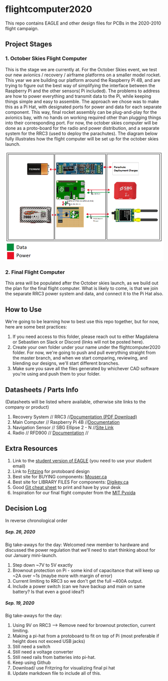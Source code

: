 # flightcomputer2020
This repo contains EAGLE and other design files for PCBs in the 2020-2010 flight campaign.  


## Project Stages
### 1.  October Skies Flight Computer
This is the stage we are currently at. For the October Skies event, we test our new avionics / recovery / airframe platforms on a smaller model rocket. This year we are building our platform around the Raspberry Pi 4B, and are trying to figure out the best way of simplifying the interface between the Raspberry Pi and the other sensors( Pi included). The problems to address are how to power everything and transmit data to the Pi, while keeping things simple and easy to assemble. The approach we chose was to make this as a Pi Hat, with designated ports for power and data for each separate component. This way, final rocket assembly can be plug-and-play for the avionics bay, with no hands on working required other than plugging things into their corresponding port. For now, the october skies computer will be done as a proto-board for the radio and power distribution, and a separate system for the RRC3 (used to deploy the parachutes). The diagram below fully illustrates how the flight computer will be set up for the october skies launch.

![Flight Computer Diagram](/Documentation/FlightComputerDiagram.PNG)
### 2.  Final Flight Computer
This area will be populated after the October skies launch, as we build out the plan for the final flight computer. What is likely to come, is that we join the separate RRC3 power system and data, and connect it to the Pi Hat also.

## How to Use
We're going to be learning how to best use this repo together, but for now, here are some best practices:
1. If you need access to this folder, please reach out to either Magdalena or Sebastien on Slack or Discord (links will not be posted here).
2. Create your own folder under your name under the flightcomputer2020 folder.  For now, we're going to push and pull everything straight from the master branch, and when we start comparing, reviewing, and blending our designs, we'll start different branches.
3. Make sure you save all the files generated by whichever CAD software you're using and push them to your folder.


## Datasheets / Parts Info
(Datasheets will be listed where available, otherwise site links to the company or product)
1.  Recovery System // RRC3 //[Documentation (PDF Download)](https://www.missileworks.com/app/download/965482691/RRC3+User+Manual+v1.60.pdf)
2.  Main Computer // Raspberry Pi 4B //[Documentation](https://www.raspberrypi.org/documentation/hardware/raspberrypi/README.md)
3.  Navigation Sensor // SBG Ellipse 2 - N //[Site Link](https://www.sbg-systems.com/products/ellipse-series/)
4.  Radio // RFD900 // [Documentation](https://files.rfdesign.com.au/Files/documents/RFD900%20DataSheet.pdf)  // 

## Extra Resources
1. Link to the [student version of EAGLE](https://www.autodesk.com/education/edu-software/overview?sorting=featured&page=1) (you need to use your student email)
2. Link to [Fritzing](https://www.filehorse.com/download-fritzing-64/download/) for protoboard design
3. Best site for BUYING components: [Mouser.ca](https://www.mouser.ca/)
4. Best site for LIBRARY FILES For components: [Digikey.ca](https://www.digikey.ca/)
5. Good [Git cheat sheet](https://education.github.com/git-cheat-sheet-education.pdf) to print and have by your desk
5. Inspiration for our final flight computer from the [MIT Pyxida](http://rocketry.mit.edu/2016/09/pyxida-flight-computer/) 

## Decision Log
In reverse chronological order

##### Sep. 26, 2020
Big take-aways for the day:  Welcomed new member to hardware and discussed the power regulation that we'll need to start thinking about for our January mini-launch.
1. Step down ~7V to 5V exactly 
2. Brownout protection on Pi - some kind of capacitance that will keep up ~2A over ~1s (maybe more with margin of error)
3. Current limiting to RRC3 so we don't get the full ~400A output.
4. Include a power switch (can we have backup and main on same battery? Is that even a good idea?)


##### Sep. 19, 2020
Big take-aways for the day:
1. Using 9V on RRC3 --> Remove need for brownout protection, current limiting.
2. Making a pi-hat from a protoboard to fit on top of Pi (most preferable if height does not exceed USB jacks)
3. Still need a switch
4. Still need a voltage converter
5. Still need rails from batteries into pi-hat.
6. Keep using Github
7. Download/ use Fritzring for visualizing final pi hat
8. Update markdown file to include all of this.
